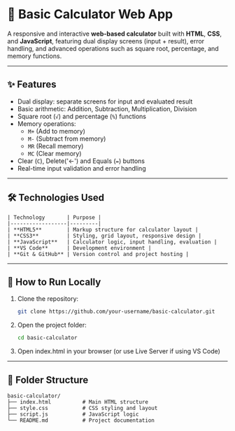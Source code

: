 # 🔢 Basic Calculator Web App

A responsive and interactive **web-based calculator** built with **HTML**, **CSS**, and **JavaScript**, featuring dual display screens (input + result), error handling, and advanced operations such as square root, percentage, and memory functions.

---

## ✨ Features

- Dual display: separate screens for input and evaluated result
- Basic arithmetic: Addition, Subtraction, Multiplication, Division
- Square root (`√`) and percentage (`%`) functions
- Memory operations:
  - `M+` (Add to memory)
  - `M-` (Subtract from memory)
  - `MR` (Recall memory)
  - `MC` (Clear memory)
- Clear (`C`), Delete('<-') and Equals (`=`) buttons
- Real-time input validation and error handling

---

## 🛠️ Technologies Used
    
    | Technology       | Purpose |
    |------------------|---------|
    | **HTML5**        | Markup structure for calculator layout |
    | **CSS3**         | Styling, grid layout, responsive design |
    | **JavaScript**   | Calculator logic, input handling, evaluation |
    | **VS Code**      | Development environment |
    | **Git & GitHub** | Version control and project hosting |

---

## 🚀 How to Run Locally

1. Clone the repository:
   ```bash
   git clone https://github.com/your-username/basic-calculator.git
   ```
   
2. Open the project folder:
    ```bash
    cd basic-calculator
    ```

3. Open index.html in your browser (or use Live Server if using VS Code)

---

## 📁 Folder Structure


    basic-calculator/
    ├── index.html          # Main HTML structure
    ├── style.css           # CSS styling and layout
    ├── script.js           # JavaScript logic
    └── README.md           # Project documentation
  
